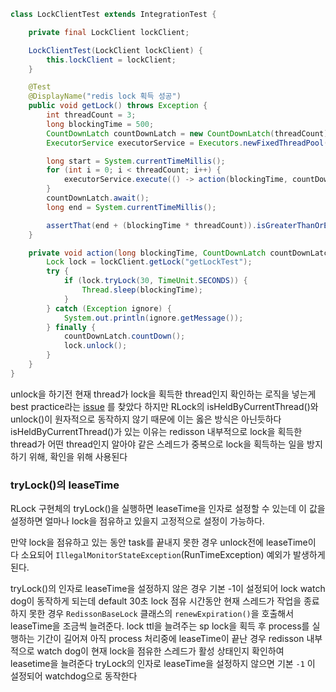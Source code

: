 
``` java
class LockClientTest extends IntegrationTest {

    private final LockClient lockClient;

    LockClientTest(LockClient lockClient) {
        this.lockClient = lockClient;
    }

    @Test
    @DisplayName("redis lock 획득 성공")
    public void getLock() throws Exception {
        int threadCount = 3;
        long blockingTime = 500;
        CountDownLatch countDownLatch = new CountDownLatch(threadCount);
        ExecutorService executorService = Executors.newFixedThreadPool(threadCount);

        long start = System.currentTimeMillis();
        for (int i = 0; i < threadCount; i++) {
            executorService.execute(() -> action(blockingTime, countDownLatch));
        }
        countDownLatch.await();
        long end = System.currentTimeMillis();

        assertThat(end + (blockingTime * threadCount)).isGreaterThanOrEqualTo(start + (blockingTime * threadCount));
    }

    private void action(long blockingTime, CountDownLatch countDownLatch) {
        Lock lock = lockClient.getLock("getLockTest");
        try {
            if (lock.tryLock(30, TimeUnit.SECONDS)) {
                Thread.sleep(blockingTime);
            }
        } catch (Exception ignore) {
            System.out.println(ignore.getMessage());
        } finally {
            countDownLatch.countDown();
            lock.unlock();
        }
    }
}
```

unlock을 하기전 현재 thread가 lock을 획득한 thread인지 확인하는 로직을 넣는게 best practice라는 [issue](https://github.com/redisson/redisson/issues/4878)
를 찾았다
하지만 RLock의 isHeldByCurrentThread()와 unlock()이 원자적으로 동작하지 않기 때문에 이는 옳은 방식은 아닌듯하다
isHeldByCurrentThread()가 있는 이유는 redisson 내부적으로 lock을 획득한 thread가 어떤 thread인지 알아야 같은 스레드가 중복으로 lock을 획득하는 일을 방지하기 위해, 확인을 위해 사용된다


### tryLock()의 leaseTime

RLock 구현체의 tryLock()을 실행하면 leaseTime을 인자로 설정할 수 있는데 이 값을 설정하면 얼마나 lock을 점유하고 있을지 고정적으로 설정이 가능하다.

만약 lock을 점유하고 있는 동안 task를 끝내지 못한 경우 unlock전에 leaseTime이 다 소요되어 `IllegalMonitorStateException`(RunTimeException) 예외가 발생하게된다.

tryLock()의 인자로 leaseTime을 설정하지 않은 경우 기본 -1이 설정되어 lock watch dog이 동작하게 되는데
default 30초 lock 점유 시간동안 현재 스레드가 작업을 종료하지 못한 경우 `RedissonBaseLock` 클래스의 `renewExpiration()`을 호출해서 leaseTime을 조금씩 늘려준다.
lock ttl을 늘려주는 sp
lock을 획득 후 process를 실행하는 기간이 길어져 아직 process 처리중에 leaseTime이 끝난 경우 redisson 내부적으로 watch dog이 현재 lock을 점유한 스레드가 활성 상태인지 확인하여 leasetime을 늘려준다
tryLock의 인자로 leaseTime을 설정하지 않으면 기본  `-1` 이 설정되어 watchdog으로 동작한다
